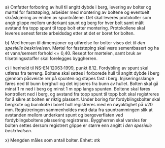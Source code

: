 a) Omfatter forboring av hull til angitt dybde i berg, levering av bolter og mørtel for faststøping, arbeider med montering av boltene og eventuelt skråskjæring av enden av spuntnålene.
Det skal leveres protokoller som angir glippe mellom underkant spunt og berg for hver bolt samt målt avstand fra topp spunt til topp bolt etter montering.
Protokollene skal leveres senest første arbeidsdag etter at det er boret for bolten.

b) Med hensyn til dimensjoner og utførelse for bolter vises det til *den spesielle beskrivelsen*.
Mørtel for faststøping skal være sementbasert og ha et vann/sement forhold <= 0,40. Resept for mørtelen, samt bruk av tilsetningsstoffer skal forelegges byggherren.

c) I henhold til NS-EN 12063:1999, punkt 8.12.
Fordybling av spunt skal utføres fra terreng. Boltene skal settes i forborede hull til angitt dybde i berg gjennom påsveiste rør på spunten og støpes fast i berg. Injiseringsslange føres ned til bunn berghull og det injiseres fra bunn av hullet. Bolten skal gå minst 1 m ned i berg og minst 1 m opp langs spunten. Boltene skal føres kontrollert ned i berg, og avstand fra topp spunt til topp bolt skal registreres for å sikre at bolten er riktig plassert.
Under boring for fordyblingsbolter skal bergkote og bunnkote i boret hull registreres med en nøyaktighet på ±20 mm. Registreringen sammenholdes med data fra spuntrammingen slik at avstanden mellom underkant spunt og bergoverflaten ved fordyblingsboltens plassering registreres. Byggherren skal varsles før bolten settes dersom registrert glippe er større enn angitt i *den spesielle beskrivelsen*.

x) Mengden måles som antall bolter. Enhet: stk

